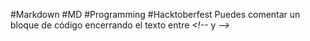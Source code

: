 #Markdown #MD #Programming #Hacktoberfest
Puedes comentar un bloque de código encerrando el texto entre *<\!--* y *-->*

